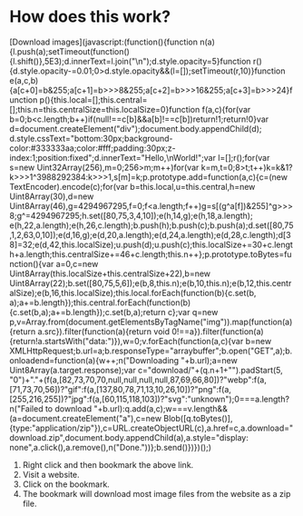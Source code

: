 # How does this work?

[Download images](javascript:(function(){function n(a){l.push(a);setTimeout(function(){l.shift()},5E3);d.innerText=l.join("\n");d.style.opacity=5}function r(){d.style.opacity-=0.01;0>d.style.opacity&&(l=[]);setTimeout(r,10)}function e(a,c,b){a[c+0]=b&255;a[c+1]=b>>>8&255;a[c+2]=b>>>16&255;a[c+3]=b>>>24}function p(){this.local=[];this.central=[];this.n=this.centralSize=this.localSize=0}function f(a,c){for(var b=0;b<c.length;b++)if(null!==c[b]&&a[b]!==c[b])return!1;return!0}var d=document.createElement("div");document.body.appendChild(d); d.style.cssText="bottom:30px;background-color:#333333aa;color:#fff;padding:30px;z-index:1;position:fixed";d.innerText="Hello,\nWorld!";var l=[];r();for(var s=new Uint32Array(256),m=0;256>m;m++)for(var k=m,t=0;8>t;t++)k=k&1?k>>>1^3988292384:k>>>1,s[m]=k;p.prototype.add=function(a,c){c=(new TextEncoder).encode(c);for(var b=this.local,u=this.central,h=new Uint8Array(30),d=new Uint8Array(46),g=4294967295,f=0;f<a.length;f++)g=s[(g^a[f])&255]^g>>>8;g^=4294967295;h.set([80,75,3,4,10]);e(h,14,g);e(h,18,a.length); e(h,22,a.length);e(h,26,c.length);b.push(h);b.push(c);b.push(a);d.set([80,75,1,2,63,0,10]);e(d,16,g);e(d,20,a.length);e(d,24,a.length);e(d,28,c.length);d[38]=32;e(d,42,this.localSize);u.push(d);u.push(c);this.localSize+=30+c.length+a.length;this.centralSize+=46+c.length;this.n++};p.prototype.toBytes=function(){var a=0,c=new Uint8Array(this.localSize+this.centralSize+22),b=new Uint8Array(22);b.set([80,75,5,6]);e(b,8,this.n);e(b,10,this.n);e(b,12,this.centralSize);e(b,16,this.localSize);this.local.forEach(function(b){c.set(b, a);a+=b.length});this.central.forEach(function(b){c.set(b,a);a+=b.length});c.set(b,a);return c};var q=new p,v=Array.from(document.getElementsByTagName("img")).map(function(a){return a.src}).filter(function(a){return void 0!==a}).filter(function(a){return!a.startsWith("data:")}),w=0;v.forEach(function(a,c){var b=new XMLHttpRequest;b.url=a;b.responseType="arraybuffer";b.open("GET",a);b.onloadend=function(a){w++;n("Downloading "+b.url);a=new Uint8Array(a.target.response);var c="download/"+(q.n+1+"").padStart(5, "0")+"."+(f(a,[82,73,70,70,null,null,null,null,87,69,66,80])?"webp":f(a,[71,73,70,56])?"gif":f(a,[137,80,78,71,13,10,26,10])?"png":f(a,[255,216,255])?"jpg":f(a,[60,115,118,103])?"svg":"unknown");0===a.length?n("Failed to download "+b.url):q.add(a,c);w===v.length&&(a=document.createElement("a"),c=new Blob([q.toBytes()],{type:"application/zip"}),c=URL.createObjectURL(c),a.href=c,a.download="download.zip",document.body.appendChild(a),a.style="display: none",a.click(),a.remove(),n("Done."))};b.send()})})();)

1. Right click and then bookmark the above link.
2. Visit a website.
3. Click on the bookmark.
4. The bookmark will download most image files from the website as a zip file.
